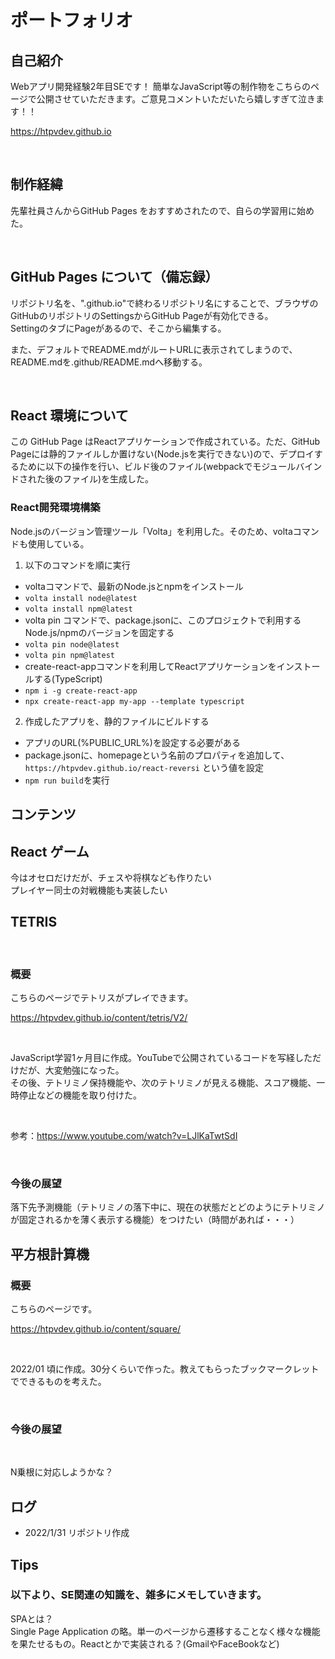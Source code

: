 # ポートフォリオ

## 自己紹介

Webアプリ開発経験2年目SEです！
簡単なJavaScript等の制作物をこちらのページで公開させていただきます。ご意見コメントいただいたら嬉しすぎて泣きます！！

<https://htpvdev.github.io>

<br>

## 制作経緯

先輩社員さんからGitHub Pages をおすすめされたので、自らの学習用に始めた。  

<br>

## GitHub Pages について（備忘録）

リポジトリ名を、".github.io"で終わるリポジトリ名にすることで、ブラウザのGitHubのリポジトリのSettingsからGitHub Pageが有効化できる。  
SettingのタブにPageがあるので、そこから編集する。  
  
また、デフォルトでREADME.mdがルートURLに表示されてしまうので、README.mdを.github/README.mdへ移動する。

<br>

## React 環境について

この GitHub Page はReactアプリケーションで作成されている。ただ、GitHub Pageには静的ファイルしか置けない(Node.jsを実行できない)ので、デプロイするために以下の操作を行い、ビルド後のファイル(webpackでモジュールバインドされた後のファイル)を生成した。

### React開発環境構築

Node.jsのバージョン管理ツール「Volta」を利用した。そのため、voltaコマンドも使用している。

1. 以下のコマンドを順に実行
- voltaコマンドで、最新のNode.jsとnpmをインストール
- `volta install node@latest`
- `volta install npm@latest`
- volta pin コマンドで、package.jsonに、このプロジェクトで利用するNode.js/npmのバージョンを固定する
- `volta pin node@latest`
- `volta pin npm@latest`
- create-react-appコマンドを利用してReactアプリケーションをインストールする(TypeScript)
- `npm i -g create-react-app`
- `npx create-react-app my-app --template typescript`

2. 作成したアプリを、静的ファイルにビルドする
- アプリのURL(%PUBLIC_URL%)を設定する必要がある
- package.jsonに、homepageという名前のプロパティを追加して、`https://htpvdev.github.io/react-reversi` という値を設定
- `npm run build`を実行

## コンテンツ

## React ゲーム

今はオセロだけだが、チェスや将棋なども作りたい  
プレイヤー同士の対戦機能も実装したい

## TETRIS
<br>

### 概要
こちらのページでテトリスがプレイできます。

<https://htpvdev.github.io/content/tetris/V2/>

<br>

JavaScript学習1ヶ月目に作成。YouTubeで公開されているコードを写経しただけだが、大変勉強になった。  
その後、テトリミノ保持機能や、次のテトリミノが見える機能、スコア機能、一時停止などの機能を取り付けた。  

<br>

参考：<https://www.youtube.com/watch?v=LJlKaTwtSdI>  

<br>

### 今後の展望
落下先予測機能（テトリミノの落下中に、現在の状態だとどのようにテトリミノが固定されるかを薄く表示する機能）をつけたい（時間があれば・・・）  

## 平方根計算機

### 概要

こちらのページです。

<https://htpvdev.github.io/content/square/>

<br>

2022/01 頃に作成。30分くらいで作った。教えてもらったブックマークレットでできるものを考えた。

<br>

### 今後の展望

<br>

N乗根に対応しようかな？

## ログ

- 2022/1/31 リポジトリ作成

## Tips

### 以下より、SE関連の知識を、雑多にメモしていきます。

SPAとは？  
Single Page Application の略。単一のページから遷移することなく様々な機能を果たせるもの。Reactとかで実装される？(GmailやFaceBookなど)

